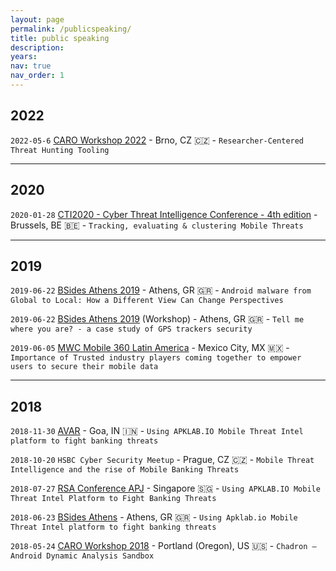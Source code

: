 ```yaml
---
layout: page
permalink: /publicspeaking/
title: public speaking
description: 
years: 
nav: true
nav_order: 1
---
```

<!-- _pages/publications.md -->

## 2022
`2022-05-6` [CARO Workshop 2022](https://caro2022.jcweb.tech/agenda/) - Brno, CZ :czech_republic: - `Researcher-Centered Threat Hunting Tooling`

---

## 2020

`2020-01-28` [CTI2020 - Cyber Threat Intelligence Conference - 4th edition](https://web.archive.org/web/20201126234935/https://www.leadersinsecurity.org/events-old/icalrepeat.detail/2020/01/28/267/-/cti2020-cyber-threat-intelligence-conference-4th-edition.html) - Brussels, BE :belgium: - `Tracking, evaluating & clustering Mobile Threats`

---

## 2019

`2019-06-22` [BSides Athens 2019](https://2019.bsidesath.gr/#About) - Athens, GR :greece: - `Android malware from Global to Local: How a Different View Can Change Perspectives`

`2019-06-22` [BSides Athens 2019](https://2019.bsidesath.gr/#About) (Workshop) - Athens, GR :greece: - `Tell me where you are? - a case study of GPS trackers security`

`2019-06-05` [MWC Mobile 360 Latin America](https://web.archive.org/web/20200226041126/https://www.mobile360series.com/latin-america/agenda/sessions/building-trust-in-the-digital-economy/) - Mexico City, MX :mexico: - `Importance of Trusted industry players coming together to empower users to secure their mobile data`

---

## 2018

`2018-11-30` [AVAR](https://aavar.org/avar2018/index.php/using-apklab-io-mobile-threat-intel-platform-to-fight-banking-threats/) - Goa, IN :india: - `Using APKLAB.IO Mobile Threat Intel platform to fight banking threats`

`2018-10-20` `HSBC Cyber Security Meetup` - Prague, CZ :czech_republic: - `Mobile Threat Intelligence and the rise of Mobile Banking Threats`

`2018-07-27` [RSA Conference APJ](https://www.rsaconference.com/Library/presentation/APJ/2018/using-apklabio-mobile-threat-intel-platform-to-fight-banking-threats) - Singapore :singapore: - `Using APKLAB.IO Mobile Threat Intel Platform to Fight Banking Threats`

`2018-06-23` [BSides Athens](https://2018.bsidesath.gr/#Speakers) - Athens, GR :greece: - `Using Apklab.io Mobile Threat Intel platform to fight banking threats`

`2018-05-24` [CARO Workshop 2018](https://caroworkshop2018.wordpress.com/) - Portland (Oregon), US :us: - `Chadron – Android Dynamic Analysis Sandbox`







